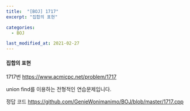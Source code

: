 ```yaml
---
title:  "[BOJ] 1717"
excerpt: "집합의 표현"

categories:
  - BOJ

last_modified_at: 2021-02-27
---
```


#### 집합의 표현

1717번 <https://www.acmicpc.net/problem/1717>

union find를 이용하는 전형적인 연습문제입니다.

정답 코드 <https://github.com/GenieWonimanimo/BOJ/blob/master/1717.cpp>